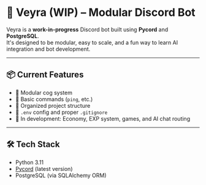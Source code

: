 # 🤖 Veyra (WIP) – Modular Discord Bot

Veyra is a **work-in-progress** Discord bot built using **Pycord** and **PostgreSQL**.  
It's designed to be modular, easy to scale, and a fun way to learn AI integration and bot development.

---

## 📦 Current Features

- 🔧 Modular cog system
- 🏓 Basic commands (`ping`, etc.)
- 📁 Organized project structure
- 🔐 `.env` config and proper `.gitignore`
- 🧪 In development: Economy, EXP system, games, and AI chat routing

---

## 🛠️ Tech Stack

- Python 3.11  
- [Pycord](https://docs.pycord.dev/) (latest version)  
- PostgreSQL (via SQLAlchemy ORM)